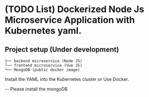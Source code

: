 # (TODO List) Dockerized Node Js Microservice Application with Kubernetes yaml.
## Project setup (Under development)
```	
├── backend microservice (Node JS)
└── frontend microservice (Vue JS)
└── MongoDB (public docker image)
```

Install the YAML into the Kubernetes cluster or Use Docker.

-- Please install the mongoDB 
